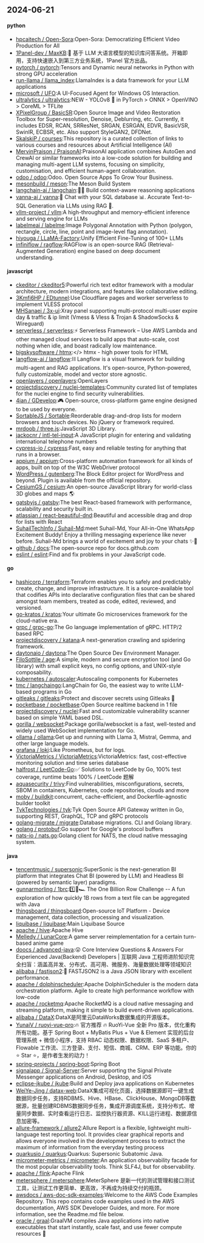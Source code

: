 ## 2024-06-21

#### python
* [hpcaitech / Open-Sora](https://github.com/hpcaitech/Open-Sora):Open-Sora: Democratizing Efficient Video Production for All
* [1Panel-dev / MaxKB](https://github.com/1Panel-dev/MaxKB):🚀 基于 LLM 大语言模型的知识库问答系统。开箱即用，支持快速嵌入到第三方业务系统，1Panel 官方出品。
* [pytorch / pytorch](https://github.com/pytorch/pytorch):Tensors and Dynamic neural networks in Python with strong GPU acceleration
* [run-llama / llama_index](https://github.com/run-llama/llama_index):LlamaIndex is a data framework for your LLM applications
* [microsoft / UFO](https://github.com/microsoft/UFO):A UI-Focused Agent for Windows OS Interaction.
* [ultralytics / ultralytics](https://github.com/ultralytics/ultralytics):NEW - YOLOv8 🚀 in PyTorch > ONNX > OpenVINO > CoreML > TFLite
* [XPixelGroup / BasicSR](https://github.com/XPixelGroup/BasicSR):Open Source Image and Video Restoration Toolbox for Super-resolution, Denoise, Deblurring, etc. Currently, it includes EDSR, RCAN, SRResNet, SRGAN, ESRGAN, EDVR, BasicVSR, SwinIR, ECBSR, etc. Also support StyleGAN2, DFDNet.
* [SkalskiP / courses](https://github.com/SkalskiP/courses):This repository is a curated collection of links to various courses and resources about Artificial Intelligence (AI)
* [MervinPraison / PraisonAI](https://github.com/MervinPraison/PraisonAI):PraisonAI application combines AutoGen and CrewAI or similar frameworks into a low-code solution for building and managing multi-agent LLM systems, focusing on simplicity, customisation, and efficient human-agent collaboration.
* [odoo / odoo](https://github.com/odoo/odoo):Odoo. Open Source Apps To Grow Your Business.
* [mesonbuild / meson](https://github.com/mesonbuild/meson):The Meson Build System
* [langchain-ai / langchain](https://github.com/langchain-ai/langchain):🦜🔗 Build context-aware reasoning applications
* [vanna-ai / vanna](https://github.com/vanna-ai/vanna):🤖 Chat with your SQL database 📊. Accurate Text-to-SQL Generation via LLMs using RAG 🔄.
* [vllm-project / vllm](https://github.com/vllm-project/vllm):A high-throughput and memory-efficient inference and serving engine for LLMs
* [labelmeai / labelme](https://github.com/labelmeai/labelme):Image Polygonal Annotation with Python (polygon, rectangle, circle, line, point and image-level flag annotation).
* [hiyouga / LLaMA-Factory](https://github.com/hiyouga/LLaMA-Factory):Unify Efficient Fine-Tuning of 100+ LLMs
* [infiniflow / ragflow](https://github.com/infiniflow/ragflow):RAGFlow is an open-source RAG (Retrieval-Augmented Generation) engine based on deep document understanding.

#### javascript
* [ckeditor / ckeditor5](https://github.com/ckeditor/ckeditor5):Powerful rich text editor framework with a modular architecture, modern integrations, and features like collaborative editing.
* [3Kmfi6HP / EDtunnel](https://github.com/3Kmfi6HP/EDtunnel):Use Cloudflare pages and worker serverless to implement VLESS protocol
* [MHSanaei / 3x-ui](https://github.com/MHSanaei/3x-ui):Xray panel supporting multi-protocol multi-user expire day & traffic & ip limit (Vmess & Vless & Trojan & ShadowSocks & Wireguard)
* [serverless / serverless](https://github.com/serverless/serverless):⚡ Serverless Framework – Use AWS Lambda and other managed cloud services to build apps that auto-scale, cost nothing when idle, and boast radically low maintenance.
* [bigskysoftware / htmx](https://github.com/bigskysoftware/htmx):</> htmx - high power tools for HTML
* [langflow-ai / langflow](https://github.com/langflow-ai/langflow):⛓️ Langflow is a visual framework for building multi-agent and RAG applications. It's open-source, Python-powered, fully customizable, model and vector store agnostic.
* [openlayers / openlayers](https://github.com/openlayers/openlayers):OpenLayers
* [projectdiscovery / nuclei-templates](https://github.com/projectdiscovery/nuclei-templates):Community curated list of templates for the nuclei engine to find security vulnerabilities.
* [4ian / GDevelop](https://github.com/4ian/GDevelop):🎮 Open-source, cross-platform game engine designed to be used by everyone.
* [SortableJS / Sortable](https://github.com/SortableJS/Sortable):Reorderable drag-and-drop lists for modern browsers and touch devices. No jQuery or framework required.
* [mrdoob / three.js](https://github.com/mrdoob/three.js):JavaScript 3D Library.
* [jackocnr / intl-tel-input](https://github.com/jackocnr/intl-tel-input):A JavaScript plugin for entering and validating international telephone numbers
* [cypress-io / cypress](https://github.com/cypress-io/cypress):Fast, easy and reliable testing for anything that runs in a browser.
* [appium / appium](https://github.com/appium/appium):Cross-platform automation framework for all kinds of apps, built on top of the W3C WebDriver protocol
* [WordPress / gutenberg](https://github.com/WordPress/gutenberg):The Block Editor project for WordPress and beyond. Plugin is available from the official repository.
* [CesiumGS / cesium](https://github.com/CesiumGS/cesium):An open-source JavaScript library for world-class 3D globes and maps 🌎
* [gatsbyjs / gatsby](https://github.com/gatsbyjs/gatsby):The best React-based framework with performance, scalability and security built in.
* [atlassian / react-beautiful-dnd](https://github.com/atlassian/react-beautiful-dnd):Beautiful and accessible drag and drop for lists with React
* [SuhailTechInfo / Suhail-Md](https://github.com/SuhailTechInfo/Suhail-Md):meet Suhail-Md, Your All-in-One WhatsApp Excitement Buddy! Enjoy a thrilling messaging experience like never before. Suhail-Md brings a world of excitement and joy to your chats ✨🤖
* [github / docs](https://github.com/github/docs):The open-source repo for docs.github.com
* [eslint / eslint](https://github.com/eslint/eslint):Find and fix problems in your JavaScript code.

#### go
* [hashicorp / terraform](https://github.com/hashicorp/terraform):Terraform enables you to safely and predictably create, change, and improve infrastructure. It is a source-available tool that codifies APIs into declarative configuration files that can be shared amongst team members, treated as code, edited, reviewed, and versioned.
* [go-kratos / kratos](https://github.com/go-kratos/kratos):Your ultimate Go microservices framework for the cloud-native era.
* [grpc / grpc-go](https://github.com/grpc/grpc-go):The Go language implementation of gRPC. HTTP/2 based RPC
* [projectdiscovery / katana](https://github.com/projectdiscovery/katana):A next-generation crawling and spidering framework.
* [daytonaio / daytona](https://github.com/daytonaio/daytona):The Open Source Dev Environment Manager.
* [FiloSottile / age](https://github.com/FiloSottile/age):A simple, modern and secure encryption tool (and Go library) with small explicit keys, no config options, and UNIX-style composability.
* [kubernetes / autoscaler](https://github.com/kubernetes/autoscaler):Autoscaling components for Kubernetes
* [tmc / langchaingo](https://github.com/tmc/langchaingo):LangChain for Go, the easiest way to write LLM-based programs in Go
* [gitleaks / gitleaks](https://github.com/gitleaks/gitleaks):Protect and discover secrets using Gitleaks 🔑
* [pocketbase / pocketbase](https://github.com/pocketbase/pocketbase):Open Source realtime backend in 1 file
* [projectdiscovery / nuclei](https://github.com/projectdiscovery/nuclei):Fast and customizable vulnerability scanner based on simple YAML based DSL.
* [gorilla / websocket](https://github.com/gorilla/websocket):Package gorilla/websocket is a fast, well-tested and widely used WebSocket implementation for Go.
* [ollama / ollama](https://github.com/ollama/ollama):Get up and running with Llama 3, Mistral, Gemma, and other large language models.
* [grafana / loki](https://github.com/grafana/loki):Like Prometheus, but for logs.
* [VictoriaMetrics / VictoriaMetrics](https://github.com/VictoriaMetrics/VictoriaMetrics):VictoriaMetrics: fast, cost-effective monitoring solution and time series database
* [halfrost / LeetCode-Go](https://github.com/halfrost/LeetCode-Go):✅ Solutions to LeetCode by Go, 100% test coverage, runtime beats 100% / LeetCode 题解
* [aquasecurity / trivy](https://github.com/aquasecurity/trivy):Find vulnerabilities, misconfigurations, secrets, SBOM in containers, Kubernetes, code repositories, clouds and more
* [moby / buildkit](https://github.com/moby/buildkit):concurrent, cache-efficient, and Dockerfile-agnostic builder toolkit
* [TykTechnologies / tyk](https://github.com/TykTechnologies/tyk):Tyk Open Source API Gateway written in Go, supporting REST, GraphQL, TCP and gRPC protocols
* [golang-migrate / migrate](https://github.com/golang-migrate/migrate):Database migrations. CLI and Golang library.
* [golang / protobuf](https://github.com/golang/protobuf):Go support for Google's protocol buffers
* [nats-io / nats.go](https://github.com/nats-io/nats.go):Golang client for NATS, the cloud native messaging system.

#### java
* [tencentmusic / supersonic](https://github.com/tencentmusic/supersonic):SuperSonic is the next-generation BI platform that integrates Chat BI (powered by LLM) and Headless BI (powered by semantic layer) paradigms.
* [gunnarmorling / 1brc](https://github.com/gunnarmorling/1brc):1️⃣🐝🏎️ The One Billion Row Challenge -- A fun exploration of how quickly 1B rows from a text file can be aggregated with Java
* [thingsboard / thingsboard](https://github.com/thingsboard/thingsboard):Open-source IoT Platform - Device management, data collection, processing and visualization.
* [liquibase / liquibase](https://github.com/liquibase/liquibase):Main Liquibase Source
* [apache / hive](https://github.com/apache/hive):Apache Hive
* [Melledy / LunarCore](https://github.com/Melledy/LunarCore):A game server reimplementation for a certain turn-based anime game
* [doocs / advanced-java](https://github.com/doocs/advanced-java):😮 Core Interview Questions & Answers For Experienced Java(Backend) Developers | 互联网 Java 工程师进阶知识完全扫盲：涵盖高并发、分布式、高可用、微服务、海量数据处理等领域知识
* [alibaba / fastjson2](https://github.com/alibaba/fastjson2):🚄 FASTJSON2 is a Java JSON library with excellent performance.
* [apache / dolphinscheduler](https://github.com/apache/dolphinscheduler):Apache DolphinScheduler is the modern data orchestration platform. Agile to create high performance workflow with low-code
* [apache / rocketmq](https://github.com/apache/rocketmq):Apache RocketMQ is a cloud native messaging and streaming platform, making it simple to build event-driven applications.
* [alibaba / DataX](https://github.com/alibaba/DataX):DataX是阿里云DataWorks数据集成的开源版本。
* [YunaiV / ruoyi-vue-pro](https://github.com/YunaiV/ruoyi-vue-pro):🔥 官方推荐 🔥 RuoYi-Vue 全新 Pro 版本，优化重构所有功能。基于 Spring Boot + MyBatis Plus + Vue & Element 实现的后台管理系统 + 微信小程序，支持 RBAC 动态权限、数据权限、SaaS 多租户、Flowable 工作流、三方登录、支付、短信、商城、CRM、ERP 等功能。你的 ⭐️ Star ⭐️，是作者生发的动力！
* [spring-projects / spring-boot](https://github.com/spring-projects/spring-boot):Spring Boot
* [signalapp / Signal-Server](https://github.com/signalapp/Signal-Server):Server supporting the Signal Private Messenger applications on Android, Desktop, and iOS
* [eclipse-jkube / jkube](https://github.com/eclipse-jkube/jkube):Build and Deploy java applications on Kubernetes
* [WeiYe-Jing / datax-web](https://github.com/WeiYe-Jing/datax-web):DataX集成可视化页面，选择数据源即可一键生成数据同步任务，支持RDBMS、Hive、HBase、ClickHouse、MongoDB等数据源，批量创建RDBMS数据同步任务，集成开源调度系统，支持分布式、增量同步数据、实时查看运行日志、监控执行器资源、KILL运行进程、数据源信息加密等。
* [allure-framework / allure2](https://github.com/allure-framework/allure2):Allure Report is a flexible, lightweight multi-language test reporting tool. It provides clear graphical reports and allows everyone involved in the development process to extract the maximum of information from the everyday testing process
* [quarkusio / quarkus](https://github.com/quarkusio/quarkus):Quarkus: Supersonic Subatomic Java.
* [micrometer-metrics / micrometer](https://github.com/micrometer-metrics/micrometer):An application observability facade for the most popular observability tools. Think SLF4J, but for observability.
* [apache / flink](https://github.com/apache/flink):Apache Flink
* [metersphere / metersphere](https://github.com/metersphere/metersphere):MeterSphere 是新一代的测试管理和接口测试工具，让测试工作更简单、更高效，不再成为持续交付的瓶颈。
* [awsdocs / aws-doc-sdk-examples](https://github.com/awsdocs/aws-doc-sdk-examples):Welcome to the AWS Code Examples Repository. This repo contains code examples used in the AWS documentation, AWS SDK Developer Guides, and more. For more information, see the Readme.md file below.
* [oracle / graal](https://github.com/oracle/graal):GraalVM compiles Java applications into native executables that start instantly, scale fast, and use fewer compute resources 🚀
